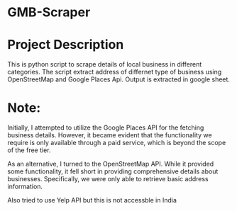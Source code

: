 # GMB-Scraper

# Project Description

This is python script to scrape details of local business in different categories. The script extract address of differnet type of business using OpenStreetMap and Google Places Api. Output is extracted in google sheet.

# Note:

Initially, I attempted to utilize the Google Places API for the fetching business details. However, it became evident that the functionality we require is only available through a paid service, which is beyond the scope of the free tier.

As an alternative, I turned to the OpenStreetMap API. While it provided some functionality, it fell short in providing comprehensive details about businesses. Specifically, we were only able to retrieve basic address information.

Also tried to use Yelp API but this is not accessble in India
